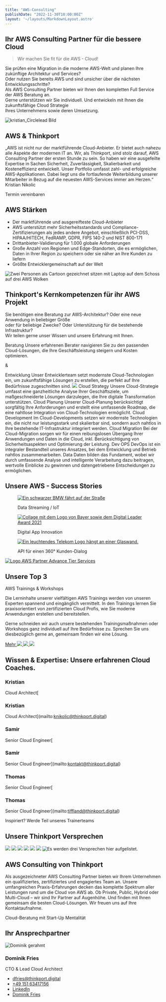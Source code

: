```yaml
---
title: "AWS-Consulting"
publishDate: "2022-11-30T10:00:00Z"
layout: '~/layouts/MarkdownLayout.astro'
---
```


## Ihr AWS Consulting Partner für die bessere Cloud

> Wir machen Sie fit für die AWS - Cloud!

Sie prüfen eine Migration in die moderne AWS-Welt und planen Ihre zukünftige Architektur und Services?  
Oder nutzen Sie bereits AWS und sind unsicher über die nächsten Entwicklungsschritte?  
Als AWS Consulting Partner bieten wir Ihnen den kompletten Full Service der AWS Beratung an.  
Gerne unterstützen wir Sie individuell. Und entwickeln mit Ihnen die zukunftsfähige Cloud Strategie  
Ihres Unternehmens sowie deren Umsetzung.

![kristian_Circlelead Bild](images/kristian_Circlelead-768x1024.webp)

## AWS & Thinkport

„AWS ist nicht nur der marktführende Cloud-Anbieter. Er bietet auch nahezu alle Aspekte der modernen IT an. Wir, als Thinkport, sind stolz darauf, AWS Consulting Partner der ersten Stunde zu sein. So haben wir eine ausgefeilte Expertise in Sachen Sicherheit, Zuverlässigkeit, Skalierbarkeit und Kosteneffizienz entwickelt. Unser Portfolio umfasst zahl- und erfolgreiche AWS-Applikationen. Dabei liegt uns die fortlaufende Weiterbildung unserer Mitarbeiter in Bezug auf die neuesten AWS-Services immer am Herzen.“  
Kristian Nikolic

 Termin vereinbaren[](#linksection)

## AWS Stärken

* Der marktführende und ausgereifteste Cloud-Anbieter
* AWS unterstützt mehr Sicherheitsstandards und Compliance-Zertifizierungen als jedes andere Angebot, einschließlich PCI-DSS, HIPAA/HITECH, FedRAMP, GDPR, FIPS 140-2 und NIST 800-171
* Drittanbieter-Validierung für 1.000 globale Anforderungen
* Große Anzahl von Regionen und Edge-Standorten, die es ermöglichen, Daten in Ihrer Region zu speichern oder sie näher an Ihre Kunden zu liefern
* Größte Entwicklergemeinschaft auf der Welt

![Zwei Personen als Cartoon gezeichnet sitzen mit Laptop auf dem Schoss auf drei AWS Wolken](images/Group-5-6-1024x902.png)[](#linksection)

## Thinkport's Kernkompetenzen für ihr AWS Projekt

Sie benötigen eine Beratung zur AWS-Architektur? Oder eine neue Anwendung in beliebiger Größe  
oder für beliebige Zwecke? Oder Unterstützung für die bestehende Infrastruktur?  
Wir teilen gerne unser Wissen und unsere Erfahrung mit Ihnen.

Beratung Unsere erfahrenen Berater navigieren Sie zu den passenden Cloud-Lösungen, die Ihre Geschäftsleistung steigern und Kosten optimieren.

&

Entwicklung Unser Entwicklerteam setzt modernste Cloud-Technologien ein, um zukunftsfähige Lösungen zu erstellen, die perfekt auf Ihre Bedürfnisse zugeschnitten sind. ![](images/Linien.png) Cloud Strategy Unsere Cloud-Strategie umfasst eine ganzheitliche Analyse Ihrer Geschäftsziele, um maßgeschneiderte Lösungen darzulegen, die Ihre digitale Transformation unterstützen. Cloud Planung Unserer Cloud-Planung berücksichtigt sorgfältig Ihre Anforderungen und erstellt eine umfassende Roadmap, die eine nahtlose Integration von Cloud-Technologien ermöglicht. Cloud Development Im Cloud-Developments setzen wir modernste Technologien ein, die nicht nur leistungsstark und skalierbar sind, sondern auch nahtlos in Ihre bestehende IT-Infrastruktur integriert werden. Cloud Migration Bei der Cloud-Migration sorgen wir für einen reibungslosen Übergang Ihrer Anwendungen und Daten in die Cloud, inkl. Berücksichtigung von Sicherheitsaspekten und Optimierung der Leistung. Dev OPS DevOps ist ein integraler Bestandteil unseres Ansatzes, bei dem Entwicklung und Betrieb nahtlos zusammenarbeiten. Data Daten bilden das Fundament, wobei wir durch umfassende Analyse und intelligente Verarbeitung dazu beitragen, wertvolle Einblicke zu gewinnen und datengetriebene Entscheidungen zu ermöglichen.

## Unsere AWS - Success Stories

<figure>

[![Ein schwarzer BMW fährt auf der Straße](images/rodan-can-6cqJPeTIuls-unsplash-1-min.png "BMW")](https://thinkport.digital/echtzeit-streaming-von-auto-daten-bmw/)

<figcaption>

Data Streaming / IoT

</figcaption>

</figure>

<figure>

[![Collage mit dem Logo von Bayer sowie dem Digital Leader Award 2021](images/2021_DLA_signets_EFFICIENCY_bayer-2.png)](https://thinkport.digital/simpl-aws-machine-learning-fur-bayer/)

<figcaption>

Digital App Innovation

</figcaption>

</figure>

<figure>

[![Ein leuchtendes Telekom Logo hängt an einer Glaswand.](images/mika-baumeister-o-oqR_WmqJU-unsplash-1-min.png)](https://thinkport.digital/api-fuer-einen-360-kunden-dialog-der-deutschen-telekom/)

<figcaption>

API für einen 360° Kunden-Dialog

</figcaption>

</figure>

[![Logo AWS Partner Advance Tier Services](images/AWS-Advanced-Tier-Services-Partner.webp)](https://partners.amazonaws.com/partners/0010L00001tBb55QAC/Thinkport%20GmbH)

## Unsere Top 3

AWS Trainings & Workshops

Die Lerninhalte unserer vielfältigen AWS Trainings werden von unseren Experten spannend und eingänglich vermittelt. In den Trainings lernen Sie praxisorientiert von zertifizierten Cloud Profis, wie Sie moderne Anwendungen erstellen und bereitstellen.  
  
Gerne schneiden wir auch unsere bestehenden Trainingsmaßnahmen oder Workshops ganz individuell auf Ihre Bedürfnisse zu. Sprechen Sie uns diesbezüglich gerne an, gemeinsam finden wir eine Lösung.

[Mehr ](https://thinkport.digital/cloud-trainings-workshops/)[![](images/Terraform-1024x463.png) ](https://thinkport.digital/terraform-fuer-aws-lernen/)[![](images/JS-1024x463.png) ](https://thinkport.digital/aws-fuer-javascript-developer/)[![](images/CD-1024x463.png)](https://thinkport.digital/ci-cd-mit-aws/)

## Wissen & Expertise: Unsere erfahrenen Cloud Coaches.

### Kristian

Cloud Architect[

### Kristian

Cloud Architect](mailto:knikolic@thinkport.digital)

### Samir

Senior Cloud Engineer[

### Samir

Senior Cloud Engineer](mailto:kontakt@thinkport.digital)

### Thomas

Senior Cloud Engineer[

### Thomas

Senior Cloud Engineer](mailto:tiffland@thinkport.digital)

Inspiriert? Werde Teil unseres Trainerteams

[](https://thinkport.digital/karriere-in-der-cloud/)

## Unsere Thinkport Versprechen

![](images/Frame-10.png) ![](images/Frame-13.png) ![](images/Frame-14.png) ![](images/Frame-11.png) ![](images/Frame-12.png) ![](images/Frame-15.png) ![Es werden drei Versprechen hier aufgelistet.](images/TP-Versprechen.png)

## AWS Consulting von Thinkport

Als ausgezeichneter AWS Consulting Partner bieten wir Ihrem Unternehmen ein qualifiziertes, zertifiziertes und engagiertes Team an. Unsere umfangreichen Praxis-Erfahrungen decken das komplette Spektrum aller Leistungen rund um die Cloud von AWS ab. Ob Private, Public, Hybrid oder Multi-Cloud – wir sind Ihr Partner auf Augenhöhe. Und finden mit Ihnen gemeinsam die besten Cloud-Lösungen. Wir freuen uns auf Ihre Kontaktaufnahme.

Cloud-Beratung mit Start-Up Mentalität

## Ihr Ansprechpartner

![Dominik gerahmt](images/Dominik_mH-2.png)

### Dominik Fries

CTO & Lead Cloud Architect

* [dfries@thinkport.digital](mailto:dfries@thinkport.digital)
* [+49 151 63417156](tel:+4915163417156)
* [LinkedIn](https://www.linkedin.com/in/dominik-fries-497ab7107/?originalSubdomain=de)
* [Dominik Fries](https://www.xing.com/profile/Dominik_Fries5)

